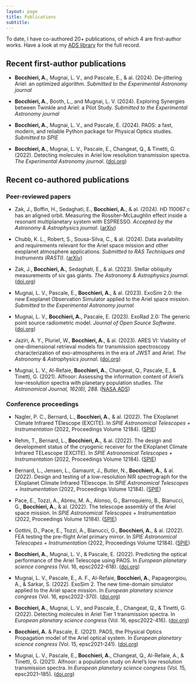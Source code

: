 ```yaml
---
layout: page
title: Publications
subtitle: 
---
```


To date, I have co-authored 20+ publications, of which 4 are first-author works. Have a look at my [ADS library](https://ui.adsabs.harvard.edu/user/libraries/Z4-J8aFXRCGsjBgtCHea2Q) for the full record.

## Recent first-author publications

- **Bocchieri, A.**, Mugnai, L. V., and Pascale, E., & al. (2024).
    De-jittering Ariel: an optimized algorithm. *Submitted to the Experimental Astronomy journal*

- **Bocchieri, A.**, Booth, L., and Mugnai, L. V. (2024).
    Exploring Synergies between Twinkle and Ariel: a Pilot Study. *Submitted to the Experimental Astronomy journal*

- **Bocchieri, A.**, Mugnai, L. V., and Pascale, E. (2024).
    PAOS: a fast, modern, and reliable Python package for Physical Optics studies. *Submitted to SPIE*

<!-- - **Bocchieri, A.**, Changeat, Q., Mugnai, L. V., and Pascale, E. (2024).
    taurex-emcee: automated, parallelized atmospheric retrievals with TauREx 3.1 and the emcee sampler. *Submitted to JOSS* -->

- **Bocchieri, A.**, Mugnai, L. V., Pascale, E., Changeat, Q., & Tinetti, G. (2022).
    Detecting molecules in Ariel low resolution transmission spectra. *The Experimental Astronomy journal*. ([doi.org](https://doi.org/10.1007/s10686-023-09911-x))

## Recent co-authored publications

### Peer-reviewed papers

- Zak, J., Boffin, H., Sedaghati, E., **Bocchieri, A.**, & al. (2024).
    HD 110067 c has an aligned orbit. Measuring the Rossiter-McLaughlin effect inside a resonant multiplanetary system with ESPRESSO. *Accepted by the Astronomy & Astrophysics journal*. ([arXiv](https://ui.adsabs.harvard.edu/abs/2024arXiv240512409Z))

- Chubb, K. L., Robert, S., Sousa-Silva, C., & al. (2024).
    Data availability and requirements relevant for the Ariel space mission and other exoplanet atmosphere applications. *Submitted to RAS Techniques and Instruments (RASTI)*. ([arXiv](https://arxiv.org/abs/2404.02188))

- Zak, J., **Bocchieri, A.**, Sedaghati, E., & al. (2023).
    Stellar obliquity measurements of six gas giants. *The Astronomy & Astrophysics journal*. ([doi.org](https://ui.adsabs.harvard.edu/abs/2024arXiv240315631Z))

- Mugnai, L. V., Pascale, E., **Bocchieri, A.**, & al. (2023).
    ExoSim 2.0: the new Exoplanet Observation Simulator applied to the Ariel space mission. *Submitted to the Experimental Astronomy journal*

- Mugnai, L. V., **Bocchieri, A.**, Pascale, E. (2023).
    ExoRad 2.0: The generic point source radiometric model. *Journal of Open Source Software*. ([doi.org](https://doi.org/10.21105/joss.05348))

- Jaziri, A. Y., Pluriel, W., **Bocchieri, A.**, & al. (2023).
    ARES VI: Viability of one-dimensional retrieval models for transmission spectroscopy characterization of exo-atmospheres in the era of JWST and Ariel. *The Astronomy & Astrophysics journal*. ([doi.org](ttps://doi.org/10.1051/0004-6361/202347379))

- Mugnai, L. V., Al-Refaie, **Bocchieri, A.**, Changeat, Q., Pascale, E., & Tinetti, G. (2021).
    Alfnoor: Assessing the information content of Ariel’s low-resolution spectra with planetary population studies. *The Astronomical Journal, 162(6), 288.* ([NASA ADS](https://ui.adsabs.harvard.edu/abs/2021AJ....162..288M/abstract))
  
### Conference proceedings

- Nagler, P. C., Bernard, L., **Bocchieri, A.**, & al. (2022).
    The EXoplanet Climate Infrared TElescope (EXCITE). In *SPIE Astronomical Telescopes + Instrumentation* (2022, Proceedings Volume 12184). ([SPIE](https://doi.org/10.1117/12.2629373))

- Rehm, T., Bernard, L., **Bocchieri, A.**, & al. (2022).
    The design and development status of the cryogenic receiver for the EXoplanet Climate Infrared TELescope (EXCITE). In *SPIE Astronomical Telescopes + Instrumentation* (2022, Proceedings Volume 12184). ([SPIE](https://doi.org/10.1117/12.2629588))

- Bernard, L., Jensen, L., Gamaunt, J., Butler, N., **Bocchieri, A.**, & al. (2022).
    Design and testing of a low-resolution NIR spectrograph for the EXoplanet Climate Infrared TElescope. In *SPIE Astronomical Telescopes + Instrumentation* (2022, Proceedings Volume 12184). ([SPIE](https://doi.org/10.1117/12.2629717))

- Pace, E., Tozzi, A., Abreu, M. A., Alonso, G., Barroquieiro, B., Bianucci, G., **Bocchieri, A.**, & al. (2022).
    The telescope assembly of the Ariel space mission. In *SPIE Astronomical Telescopes + Instrumentation* (2022, Proceedings Volume 12184). ([SPIE](https://doi.org/10.1117/12.2629432))

- Gottini, D., Pace, E., Tozzi, A., Bianucci, G., **Bocchieri, A.**, & al. (2022).
    FEA testing the pre-flight Ariel primary mirror. In *SPIE Astronomical Telescopes + Instrumentation* (2022, Proceedings Volume 12184). ([SPIE](https://doi.org/10.1117/12.2629815))

- **Bocchieri, A.**, Mugnai, L. V., & Pascale, E. (2022). 
    Predicting the optical performance of the Ariel Telescope using PAOS. In *European planetary science congress* (Vol. 16, epsc2022-618). ([doi.org](https://doi.org/10.5194/epsc2022-618))

- Mugnai, L. V., Pascale, E., A. F., Al-Refaie, **Bocchieri, A.**, Papageorgiou, A.,  & Sarkar, S. (2022).
    ExoSim 2. The new time-domain simulator applied to the Ariel space mission. In *European planetary science congress* (Vol. 16, epsc2022-370). ([doi.org](https://doi.org/10.5194/epsc2022-370))

- **Bocchieri, A.**, Mugnai, L. V., and Pascale, E., Changeat, Q., & Tinetti, G. (2022).
    Detecting molecules in Ariel Tier 1 transmission spectra. In *European planetary science congress* (Vol. 16, epsc2022-416). ([doi.org](https://doi.org/10.5194/epsc2022-416))

- **Bocchieri, A.** & Pascale, E. (2021).
    PAOS, the Physical Optics Propagation model of the Ariel optical system. In *European planetary science congress* (Vol. 15, epsc2021-241). ([doi.org](https://doi.org/10.5194/epsc2021-241))

- Mugnai, L. V., Pascale, E., **Bocchieri, A.**, Changeat, Q., Al-Refaie, A., & Tinetti, G. (2021).
    Alfnoor: a population study on Ariel’s low resolution transmission spectra. In *European planetary science congress* (Vol. 15, epsc2021–185). ([doi.org](https://doi.org/10.5194/epsc2021-185))
